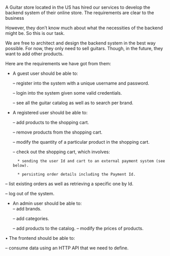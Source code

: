 A Guitar store located in the US has hired our services to develop the backend system of their online store.
The requirements are clear to the business

However, they don’t know much about what the necessities of the backend might be.
So this is our task.

We are free to architect and design the backend system in the best way possible.
For now, they only need to sell guitars. Though, in the future, they want to add other products.

Here are the requirements we have got from them:
 * A guest user should be able to:

    – register into the system with a unique username and password.
    
    – login into the system given some valid credentials.

    – see all the guitar catalog as well as to search per brand.

* A registered user should be able to:
    
    – add products to the shopping cart.

    – remove products from the shopping cart.

    – modify the quantity of a particular product in the shopping cart.
    
    – check out the shopping cart, which involves:
        
        * sending the user Id and cart to an external payment system (see below).
  
        * persisting order details including the Payment Id.

– list existing orders as well as retrieving a specific one by Id.

– log out of the system.

* An admin user should be able to:  
  – add brands.

  – add categories.

  – add products to the catalog. – modify the prices of products.

• The frontend should be able to:

– consume data using an HTTP API that we need to define.